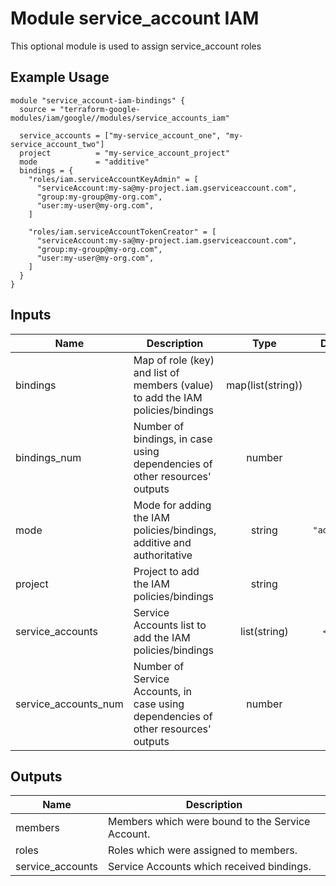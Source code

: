 # Module service_account IAM

This optional module is used to assign service_account roles

## Example Usage
```
module "service_account-iam-bindings" {
  source = "terraform-google-modules/iam/google//modules/service_accounts_iam"

  service_accounts = ["my-service_account_one", "my-service_account_two"]
  project          = "my-service_account_project"
  mode             = "additive"
  bindings = {
    "roles/iam.serviceAccountKeyAdmin" = [
      "serviceAccount:my-sa@my-project.iam.gserviceaccount.com",
      "group:my-group@my-org.com",
      "user:my-user@my-org.com",
    ]

    "roles/iam.serviceAccountTokenCreator" = [
      "serviceAccount:my-sa@my-project.iam.gserviceaccount.com",
      "group:my-group@my-org.com",
      "user:my-user@my-org.com",
    ]
  }
}
```

<!-- BEGINNING OF PRE-COMMIT-TERRAFORM DOCS HOOK -->
## Inputs

| Name | Description | Type | Default | Required |
|------|-------------|:----:|:-----:|:-----:|
| bindings | Map of role (key) and list of members (value) to add the IAM policies/bindings | map(list(string)) | n/a | yes |
| bindings\_num | Number of bindings, in case using dependencies of other resources' outputs | number | `"0"` | no |
| mode | Mode for adding the IAM policies/bindings, additive and authoritative | string | `"additive"` | no |
| project | Project to add the IAM policies/bindings | string | `""` | no |
| service\_accounts | Service Accounts list to add the IAM policies/bindings | list(string) | `<list>` | no |
| service\_accounts\_num | Number of Service Accounts, in case using dependencies of other resources' outputs | number | `"0"` | no |

## Outputs

| Name | Description |
|------|-------------|
| members | Members which were bound to the Service Account. |
| roles | Roles which were assigned to members. |
| service\_accounts | Service Accounts which received bindings. |

<!-- END OF PRE-COMMIT-TERRAFORM DOCS HOOK -->
